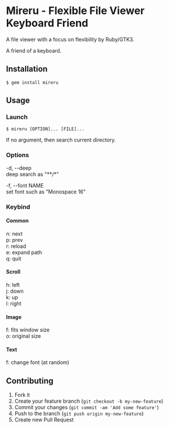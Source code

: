 # Mireru - Flexible File Viewer Keyboard Friend

A file viewer with a focus on flexibility by Ruby/GTK3.

A friend of a keyboard.

## Installation

    $ gem install mireru

## Usage

### Launch

    $ mireru [OPTION]... [FILE]...

If no argument, then search current directory.

### Options

-d, --deep<br />
    deep search as "**/*"

-f, --font NAME<br />
    set font such as "Monospace 16"

### Keybind

#### Common

n: next<br />
p: prev<br />
r: reload<br />
e: expand path<br />
q: quit<br />

#### Scroll

h: left<br />
j: down<br />
k: up<br />
l: right<br />

#### Image

f: fits window size<br />
o: original size<br />

#### Text

f: change font (at random)<br />

## Contributing

1. Fork it
2. Create your feature branch (`git checkout -b my-new-feature`)
3. Commit your changes (`git commit -am 'Add some feature'`)
4. Push to the branch (`git push origin my-new-feature`)
5. Create new Pull Request
